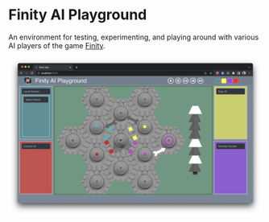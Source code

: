 # Finity AI Playground

An environment for testing, experimenting, and playing around with various AI players of the game [Finity](https://www.finitygame.com/).

![WIP screenshot](readme_imgs/wip2.png)